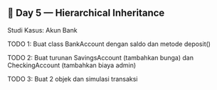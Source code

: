 ## 🎯 Day 5 — Hierarchical Inheritance

Studi Kasus: Akun Bank

TODO 1: Buat class BankAccount dengan saldo dan metode deposit()

TODO 2: Buat turunan SavingsAccount (tambahkan bunga) dan CheckingAccount (tambahkan biaya admin)

TODO 3: Buat 2 objek dan simulasi transaksi